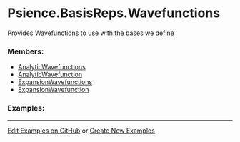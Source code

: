 # <a id="Psience.BasisReps.Wavefunctions">Psience.BasisReps.Wavefunctions</a>
    
Provides Wavefunctions to use with the bases we define

### Members:

  - [AnalyticWavefunctions](Wavefunctions/AnalyticWavefunctions.md)
  - [AnalyticWavefunction](Wavefunctions/AnalyticWavefunction.md)
  - [ExpansionWavefunctions](Wavefunctions/ExpansionWavefunctions.md)
  - [ExpansionWavefunction](Wavefunctions/ExpansionWavefunction.md)

### Examples:



___

[Edit Examples on GitHub](https://github.com/McCoyGroup/References/edit/gh-pages/Documentation/examples/Psience/BasisReps/Wavefunctions.md) or 
[Create New Examples](https://github.com/McCoyGroup/References/new/gh-pages/?filename=Documentation/examples/Psience/BasisReps/Wavefunctions.md)
